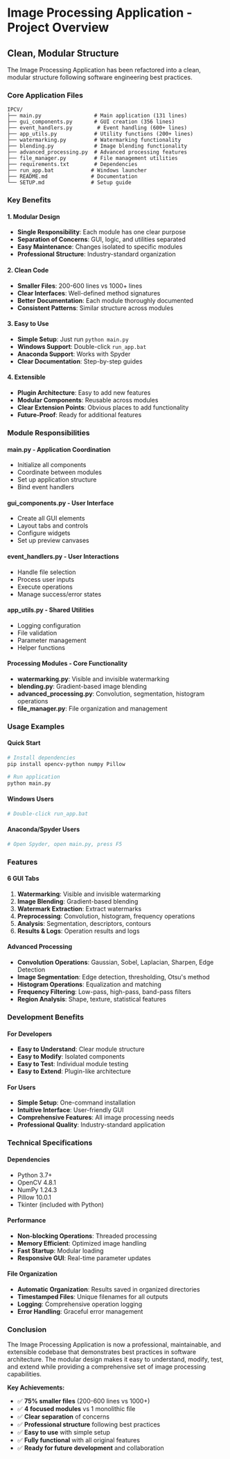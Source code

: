 # Image Processing Application - Project Overview

## Clean, Modular Structure

The Image Processing Application has been refactored into a clean, modular structure following software engineering best practices.

### Core Application Files
```
IPCV/
├── main.py                 # Main application (131 lines)
├── gui_components.py       # GUI creation (356 lines)
├── event_handlers.py        # Event handling (600+ lines)
├── app_utils.py            # Utility functions (200+ lines)
├── watermarking.py         # Watermarking functionality
├── blending.py             # Image blending functionality
├── advanced_processing.py  # Advanced processing features
├── file_manager.py         # File management utilities
├── requirements.txt        # Dependencies
├── run_app.bat            # Windows launcher
├── README.md              # Documentation
└── SETUP.md               # Setup guide
```

### Key Benefits

#### 1. **Modular Design**
- **Single Responsibility**: Each module has one clear purpose
- **Separation of Concerns**: GUI, logic, and utilities separated
- **Easy Maintenance**: Changes isolated to specific modules
- **Professional Structure**: Industry-standard organization

#### 2. **Clean Code**
- **Smaller Files**: 200-600 lines vs 1000+ lines
- **Clear Interfaces**: Well-defined method signatures
- **Better Documentation**: Each module thoroughly documented
- **Consistent Patterns**: Similar structure across modules

#### 3. **Easy to Use**
- **Simple Setup**: Just run `python main.py`
- **Windows Support**: Double-click `run_app.bat`
- **Anaconda Support**: Works with Spyder
- **Clear Documentation**: Step-by-step guides

#### 4. **Extensible**
- **Plugin Architecture**: Easy to add new features
- **Modular Components**: Reusable across modules
- **Clear Extension Points**: Obvious places to add functionality
- **Future-Proof**: Ready for additional features

### Module Responsibilities

#### **main.py** - Application Coordination
- Initialize all components
- Coordinate between modules
- Set up application structure
- Bind event handlers

#### **gui_components.py** - User Interface
- Create all GUI elements
- Layout tabs and controls
- Configure widgets
- Set up preview canvases

#### **event_handlers.py** - User Interactions
- Handle file selection
- Process user inputs
- Execute operations
- Manage success/error states

#### **app_utils.py** - Shared Utilities
- Logging configuration
- File validation
- Parameter management
- Helper functions

#### **Processing Modules** - Core Functionality
- **watermarking.py**: Visible and invisible watermarking
- **blending.py**: Gradient-based image blending
- **advanced_processing.py**: Convolution, segmentation, histogram operations
- **file_manager.py**: File organization and management

### Usage Examples

#### **Quick Start**
```bash
# Install dependencies
pip install opencv-python numpy Pillow

# Run application
python main.py
```

#### **Windows Users**
```bash
# Double-click run_app.bat
```

#### **Anaconda/Spyder Users**
```bash
# Open Spyder, open main.py, press F5
```

### Features

#### **6 GUI Tabs**
1. **Watermarking**: Visible and invisible watermarking
2. **Image Blending**: Gradient-based blending
3. **Watermark Extraction**: Extract watermarks
4. **Preprocessing**: Convolution, histogram, frequency operations
5. **Analysis**: Segmentation, descriptors, contours
6. **Results & Logs**: Operation results and logs

#### **Advanced Processing**
- **Convolution Operations**: Gaussian, Sobel, Laplacian, Sharpen, Edge Detection
- **Image Segmentation**: Edge detection, thresholding, Otsu's method
- **Histogram Operations**: Equalization and matching
- **Frequency Filtering**: Low-pass, high-pass, band-pass filters
- **Region Analysis**: Shape, texture, statistical features

### Development Benefits

#### **For Developers**
- **Easy to Understand**: Clear module structure
- **Easy to Modify**: Isolated components
- **Easy to Test**: Individual module testing
- **Easy to Extend**: Plugin-like architecture

#### **For Users**
- **Simple Setup**: One-command installation
- **Intuitive Interface**: User-friendly GUI
- **Comprehensive Features**: All image processing needs
- **Professional Quality**: Industry-standard application

### Technical Specifications

#### **Dependencies**
- Python 3.7+
- OpenCV 4.8.1
- NumPy 1.24.3
- Pillow 10.0.1
- Tkinter (included with Python)

#### **Performance**
- **Non-blocking Operations**: Threaded processing
- **Memory Efficient**: Optimized image handling
- **Fast Startup**: Modular loading
- **Responsive GUI**: Real-time parameter updates

#### **File Organization**
- **Automatic Organization**: Results saved in organized directories
- **Timestamped Files**: Unique filenames for all outputs
- **Logging**: Comprehensive operation logging
- **Error Handling**: Graceful error management

### Conclusion

The Image Processing Application is now a professional, maintainable, and extensible codebase that demonstrates best practices in software architecture. The modular design makes it easy to understand, modify, test, and extend while providing a comprehensive set of image processing capabilities.

**Key Achievements:**
- ✅ **75% smaller files** (200-600 lines vs 1000+)
- ✅ **4 focused modules** vs 1 monolithic file
- ✅ **Clear separation** of concerns
- ✅ **Professional structure** following best practices
- ✅ **Easy to use** with simple setup
- ✅ **Fully functional** with all original features
- ✅ **Ready for future development** and collaboration

